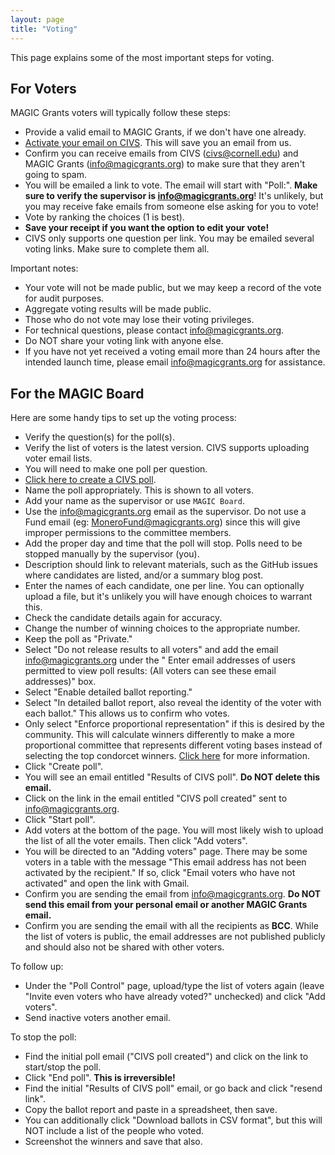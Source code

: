 ```yaml
---
layout: page
title: "Voting"
---
```


This page explains some of the most important steps for voting.

## For Voters

MAGIC Grants voters will typically follow these steps:

* Provide a valid email to MAGIC Grants, if we don't have one already.
* [Activate your email on CIVS](https://civs1.civs.us/cgi-bin/opt_in.pl). This will save you an email from us.
* Confirm you can receive emails from CIVS (civs@cornell.edu) and MAGIC Grants (info@magicgrants.org) to make sure that they aren't going to spam.
* You will be emailed a link to vote. The email will start with "Poll:". **Make sure to verify the supervisor is info@magicgrants.org**! It's unlikely, but you may receive fake emails from someone else asking for you to vote!
* Vote by ranking the choices (1 is best).
* **Save your receipt if you want the option to edit your vote!**
* CIVS only supports one question per link. You may be emailed several voting links. Make sure to complete them all.

Important notes:

* Your vote will not be made public, but we may keep a record of the vote for audit purposes.
* Aggregate voting results will be made public.
* Those who do not vote may lose their voting privileges.
* For technical questions, please contact info@magicgrants.org.
* Do NOT share your voting link with anyone else.
* If you have not yet received a voting email more than 24 hours after the intended launch time, please email info@magicgrants.org for assistance.

## For the MAGIC Board

Here are some handy tips to set up the voting process:

* Verify the question(s) for the poll(s).
* Verify the list of voters is the latest version. CIVS supports uploading voter email lists.
* You will need to make one poll per question.
* [Click here to create a CIVS poll](https://civs1.civs.us/civs_create.html).
* Name the poll appropriately. This is shown to all voters.
* Add your name as the supervisor or use `MAGIC Board`.
* Use the info@magicgrants.org email as the supervisor. Do not use a Fund email (eg: MoneroFund@magicgrants.org) since this will give improper permissions to the committee members.
* Add the proper day and time that the poll will stop. Polls need to be stopped manually by the supervisor (you).
* Description should link to relevant materials, such as the GitHub issues where candidates are listed, and/or a summary blog post.
* Enter the names of each candidate, one per line. You can optionally upload a file, but it's unlikely you will have enough choices to warrant this.
* Check the candidate details again for accuracy.
* Change the number of winning choices to the appropriate number.
* Keep the poll as "Private."
* Select "Do not release results to all voters" and add the email info@magicgrants.org under the " Enter email addresses of users permitted to view poll results: (All voters can see these email addresses)" box.
* Select "Enable detailed ballot reporting."
* Select "In detailed ballot report, also reveal the identity of the voter with each ballot." This allows us to confirm who votes.
* Only select "Enforce proportional representation" if this is desired by the community. This will calculate winners differently to make a more proportional committee that represents different voting bases instead of selecting the top condorcet winners. [Click here](https://civs1.civs.us/proportional.html) for more information.
* Click "Create poll".
* You will see an email entitled "Results of CIVS poll". **Do NOT delete this email.**
* Click on the link in the email entitled "CIVS poll created" sent to info@magicgrants.org.
* Click "Start poll".
* Add voters at the bottom of the page. You will most likely wish to upload the list of all the voter emails. Then click "Add voters".
* You will be directed to an "Adding voters" page. There may be some voters in a table with the message "This email address has not been activated by the recipient." If so, click "Email voters who have not activated" and open the link with Gmail.
* Confirm you are sending the email from info@magicgrants.org. **Do NOT send this email from your personal email or another MAGIC Grants email.**
* Confirm you are sending the email with all the recipients as **BCC**. While the list of voters is public, the email addresses are not published publicly and should also not be shared with other voters.

To follow up:

* Under the "Poll Control" page, upload/type the list of voters again (leave "Invite even voters who have already voted?" unchecked) and click "Add voters".
* Send inactive voters another email.

To stop the poll:

* Find the initial poll email ("CIVS poll created") and click on the link to start/stop the poll.
* Click "End poll". **This is irreversible!**
* Find the initial "Results of CIVS poll" email, or go back and click "resend link".
* Copy the ballot report and paste in a spreadsheet, then save.
* You can additionally click "Download ballots in CSV format", but this will NOT include a list of the people who voted.
* Screenshot the winners and save that also.